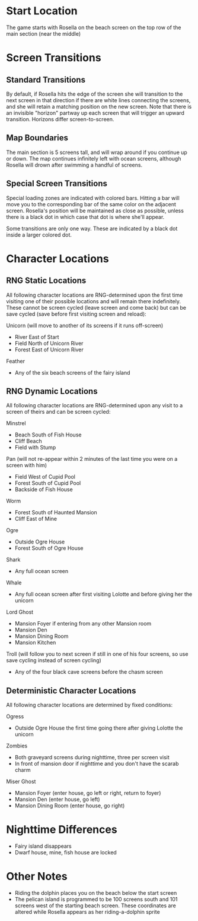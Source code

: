 # Start Location
The game starts with Rosella on the beach screen on the top row of the main section (near the middle)

# Screen Transitions
## Standard Transitions
By default, if Rosella hits the edge of the screen she will transition to the next screen in that direction if there are white lines connecting the screens, and she will retain a matching position on the new screen. Note that there is an invisible "horizon" partway up each screen that will trigger an upward transition. Horizons differ screen-to-screen.

## Map Boundaries
The main section is 5 screens tall, and will wrap around if you continue up or down. The map continues infinitely left with ocean screens, although Rosella will drown after swimming a handful of screens.

## Special Screen Transitions
Special loading zones are indicated with colored bars. Hitting a bar will move you to the corresponding bar of the same color on the adjacent screen. Rosella's position will be maintained as close as possible, unless there is a black dot in which case that dot is where she'll appear.

Some transitions are only one way. These are indicated by a black dot inside a larger colored dot.

# Character Locations
## RNG Static Locations
All following character locations are RNG-determined upon the first time visiting one of their possible locations and will remain there indefinitely. These cannot be screen cycled (leave screen and come back) but can be save cycled (save before first visiting screen and reload):

Unicorn (will move to another of its screens if it runs off-screen)
- River East of Start
- Field North of Unicorn River
- Forest East of Unicorn River

Feather 
- Any of the six beach screens of the fairy island


## RNG Dynamic Locations
All following character locations are RNG-determined upon any visit to a screen of theirs and can be screen cycled:

Minstrel
- Beach South of Fish House
- Cliff Beach
- Field with Stump

Pan (will not re-appear within 2 minutes of the last time you were on a screen with him)
- Field West of Cupid Pool
- Forest South of Cupid Pool
- Backside of Fish House

Worm 
- Forest South of Haunted Mansion
- Cliff East of Mine

Ogre 
- Outside Ogre House
- Forest South of Ogre House

Shark
- Any full ocean screen

Whale
- Any full ocean screen after first visiting Lolotte and before giving her the unicorn

Lord Ghost
- Mansion Foyer if entering from any other Mansion room
- Mansion Den 
- Mansion Dining Room
- Mansion Kitchen 

Troll (will follow you to next screen if still in one of his four screens, so use save cycling instead of screen cycling)
- Any of the four black cave screens before the chasm screen


## Deterministic Character Locations
All following character locations are determined by fixed conditions:

Ogress
- Outside Ogre House the first time going there after giving Lolotte the unicorn

Zombies
- Both graveyard screens during nighttime, three per screen visit
- In front of mansion door if nighttime and you don't have the scarab charm

Miser Ghost
- Mansion Foyer (enter house, go left or right, return to foyer)
- Mansion Den (enter house, go left)
- Mansion Dining Room (enter house, go right)


# Nighttime Differences
- Fairy island disappears
- Dwarf house, mine, fish house are locked


# Other Notes
- Riding the dolphin places you on the beach below the start screen
- The pelican island is programmed to be 100 screens south and 101 screens west of the starting beach screen. These coordinates are altered while Rosella appears as her riding-a-dolphin sprite
